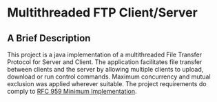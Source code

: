 # Multithreaded FTP Client/Server

## A Brief Description
This project is a java implementation of a multithreaded File Transfer Protocol for Server and Client. The application facilitates file transfer between clients and the server by allowing multiple clients to upload, download or run control commands. Maximum concurrency and mutual exclusion was applied wherever suitable. The project requirements do comply to [RFC 959 Minimum Implementation](https://www.ietf.org/rfc/rfc959.txt).
